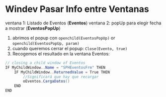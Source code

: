 # Windev Pasar Info entre Ventanas

ventana 1: Listado de Eventos (**Eventos**)
ventana 2: popUp para elegir fecha a mostrar (**EventosPopUp**)

1. abrimos el popup con `openchild(EventosPopUp)` or `openchild(EventosPopUp, param)`
2. cuando queremos cerrar el popup: `Close(Evento, true)`
3. Recogemos el resultado en la ventana Eventos:

```java
// closing a child window of Eventos
IF MyChildWindow..Name = "SPHEventosFrm" THEN
    IF MyChildWindow..ReturnedValue = True THEN
        //Significará que hay que recargar
        oEventos.CargaDatos()
    END
END
```